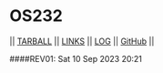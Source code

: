 # OS232

|| [TARBALL](https://os.vlsm.org/Log/RafliMahesa.tar.bz2.txt) || [LINKS](LINKS/) || [LOG](TXT/mylog.txt) || [GitHub](https://github.com/RafliMahesa/os232) ||

####REV01: Sat 10 Sep 2023 20:21
